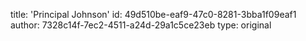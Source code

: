 title: 'Principal Johnson'
id: 49d510be-eaf9-47c0-8281-3bba1f09eaf1
author: 7328c14f-7ec2-4511-a24d-29a1c5ce23eb
type: original

